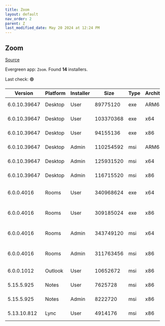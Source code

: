 ```yaml
---
title: Zoom
layout: default
nav_order: 2
parent: Z
last_modified_date: May 20 2024 at 12:24 PM
---
```


## Zoom

[Source](https://zoom.us/download)

Evergreen app: `Zoom`. Found **14** installers.

Last check: 🟢

| Version      | Platform | Installer | Size      | Type | Architecture | URI                                                                                                                                          |
| ------------ | -------- | --------- | --------- | ---- | ------------ | -------------------------------------------------------------------------------------------------------------------------------------------- |
| 6.0.10.39647 | Desktop  | User      | 89775120  | exe  | ARM64        | [https://cdn.zoom.us/prod/6.0.10.39647/arm64/ZoomInstallerFull.exe](https://cdn.zoom.us/prod/6.0.10.39647/arm64/ZoomInstallerFull.exe)       |
| 6.0.10.39647 | Desktop  | User      | 103370368 | exe  | x64          | [https://cdn.zoom.us/prod/6.0.10.39647/x64/ZoomInstallerFull.exe](https://cdn.zoom.us/prod/6.0.10.39647/x64/ZoomInstallerFull.exe)           |
| 6.0.10.39647 | Desktop  | User      | 94155136  | exe  | x86          | [https://cdn.zoom.us/prod/6.0.10.39647/ZoomInstallerFull.exe](https://cdn.zoom.us/prod/6.0.10.39647/ZoomInstallerFull.exe)                   |
| 6.0.10.39647 | Desktop  | Admin     | 110254592 | msi  | ARM64        | [https://cdn.zoom.us/prod/6.0.10.39647/arm64/ZoomInstallerFull.msi](https://cdn.zoom.us/prod/6.0.10.39647/arm64/ZoomInstallerFull.msi)       |
| 6.0.10.39647 | Desktop  | Admin     | 125931520 | msi  | x64          | [https://cdn.zoom.us/prod/6.0.10.39647/x64/ZoomInstallerFull.msi](https://cdn.zoom.us/prod/6.0.10.39647/x64/ZoomInstallerFull.msi)           |
| 6.0.10.39647 | Desktop  | Admin     | 116715520 | msi  | x86          | [https://cdn.zoom.us/prod/6.0.10.39647/ZoomInstallerFull.msi](https://cdn.zoom.us/prod/6.0.10.39647/ZoomInstallerFull.msi)                   |
| 6.0.0.4016   | Rooms    | User      | 340968624 | exe  | x64          | [https://cdn.zoom.us/prod/6.0.0.4016/x64/zoomrooms-6.0.0.4016-x64.exe](https://cdn.zoom.us/prod/6.0.0.4016/x64/zoomrooms-6.0.0.4016-x64.exe) |
| 6.0.0.4016   | Rooms    | User      | 309185024 | exe  | x86          | [https://cdn.zoom.us/prod/6.0.0.4016/zoomrooms-6.0.0.4016-x86.exe](https://cdn.zoom.us/prod/6.0.0.4016/zoomrooms-6.0.0.4016-x86.exe)         |
| 6.0.0.4016   | Rooms    | Admin     | 343749120 | msi  | x64          | [https://cdn.zoom.us/prod/6.0.0.4016/x64/zoomrooms-6.0.0.4016-x64.msi](https://cdn.zoom.us/prod/6.0.0.4016/x64/zoomrooms-6.0.0.4016-x64.msi) |
| 6.0.0.4016   | Rooms    | Admin     | 311763456 | msi  | x86          | [https://cdn.zoom.us/prod/6.0.0.4016/zoomrooms-6.0.0.4016-x86.msi](https://cdn.zoom.us/prod/6.0.0.4016/zoomrooms-6.0.0.4016-x86.msi)         |
| 6.0.0.1012   | Outlook  | User      | 10652672  | msi  | x86          | [https://cdn.zoom.us/prod/6.0.0.1012/ZoomOutlookPluginSetup.msi](https://cdn.zoom.us/prod/6.0.0.1012/ZoomOutlookPluginSetup.msi)             |
| 5.15.5.925   | Notes    | User      | 7625728   | msi  | x86          | [https://cdn.zoom.us/prod/5.15.5.925/ZoomNotesPluginSetup.msi](https://cdn.zoom.us/prod/5.15.5.925/ZoomNotesPluginSetup.msi)                 |
| 5.15.5.925   | Notes    | Admin     | 8222720   | msi  | x86          | [https://cdn.zoom.us/prod/5.15.5.925/ZoomNotesPluginAdminTool.msi](https://cdn.zoom.us/prod/5.15.5.925/ZoomNotesPluginAdminTool.msi)         |
| 5.13.10.812  | Lync     | User      | 4914176   | msi  | x86          | [https://cdn.zoom.us/prod/5.13.10.812/ZoomLyncPluginSetup.msi](https://cdn.zoom.us/prod/5.13.10.812/ZoomLyncPluginSetup.msi)                 |
